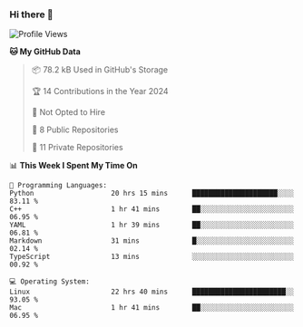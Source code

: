 ### Hi there 👋

<!--
**huayuan4396/huayuan4396** is a ✨ _special_ ✨ repository because its `README.md` (this file) appears on your GitHub profile.

Here are some ideas to get you started:

- 🔭 I’m currently working on ...
- 🌱 I’m currently learning ...
- 👯 I’m looking to collaborate on ...
- 🤔 I’m looking for help with ...
- 💬 Ask me about ...
- 📫 How to reach me: ...
- 😄 Pronouns: ...
- ⚡ Fun fact: ...
-->

<!--START_SECTION:waka-->
![Profile Views](http://img.shields.io/badge/Profile%20Views-0-blue)

**🐱 My GitHub Data** 

> 📦 78.2 kB Used in GitHub's Storage 
 > 
> 🏆 14 Contributions in the Year 2024
 > 
> 🚫 Not Opted to Hire
 > 
> 📜 8 Public Repositories 
 > 
> 🔑 11 Private Repositories 
 > 
📊 **This Week I Spent My Time On** 

```text
💬 Programming Languages: 
Python                   20 hrs 15 mins      █████████████████████░░░░   83.11 % 
C++                      1 hr 41 mins        ██░░░░░░░░░░░░░░░░░░░░░░░   06.95 % 
YAML                     1 hr 39 mins        ██░░░░░░░░░░░░░░░░░░░░░░░   06.81 % 
Markdown                 31 mins             █░░░░░░░░░░░░░░░░░░░░░░░░   02.14 % 
TypeScript               13 mins             ░░░░░░░░░░░░░░░░░░░░░░░░░   00.92 % 

💻 Operating System: 
Linux                    22 hrs 40 mins      ███████████████████████░░   93.05 % 
Mac                      1 hr 41 mins        ██░░░░░░░░░░░░░░░░░░░░░░░   06.95 % 
```


<!--END_SECTION:waka-->
